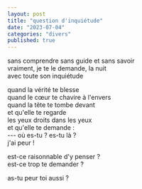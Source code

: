 ```yaml
---
layout: post
title: "question d'inquiétude"
date: "2023-07-04"
categories: "divers"
published: true
---
```


sans comprendre sans guide et sans savoir  
vraiment, je te le demande, la nuit  
avec toute son inquiétude  

quand la vérité te blesse  
quand le cœur te chavire à l'envers  
quand la tête te tombe devant  
et qu'elle te regarde  
les yeux droits dans les yeux  
et qu'elle te demande :  
--- où es-tu ? es-tu là ?  
j'ai peur !  

est-ce raisonnable d'y penser ?  
est-ce trop te demander ?  

as-tu peur toi aussi ?  

